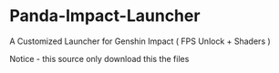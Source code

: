 # Panda-Impact-Launcher
A Customized Launcher for Genshin Impact ( FPS Unlock + Shaders )

Notice - this source only download this the files
